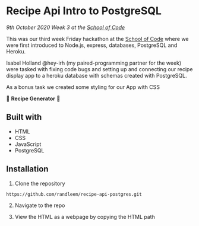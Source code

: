 # Recipe Api Intro to PostgreSQL

*9th October 2020*
*Week 3 at the [School of Code](https://www.schoolofcode.co.uk)*

This was our third week Friday hackathon at the [School of Code](https://www.schoolofcode.co.uk) where we were first introduced to Node.js, express, databases, PostgreSQL and Heroku. 

Isabel Holland @hey-irh (my paired-programming partner for the week) were tasked with fixing code bugs and setting up and connecting our recipe display app to a heroku database with schemas created with PostgreSQL.

As a bonus task we created some styling for our App with CSS

 🧁 **Recipe Generator** 🧁

## Built with

- HTML
- CSS
- JavaScript
- PostgreSQL

## Installation

1. Clone the repository

```
https://github.com/randleem/recipe-api-postgres.git
```

2. Navigate to the repo

3. View the HTML as a webpage by copying the HTML path
